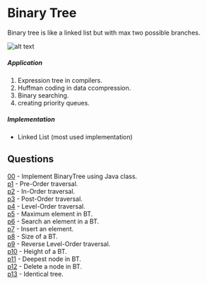 # Binary Tree
Binary tree is like a linked list but with max two possible branches.

![alt text](http://web.stanford.edu/class/archive/cs/cs106b/cs106b.1158/images/binary-tree-figure.png)

##### Application
1. Expression tree in compilers.
2. Huffman coding in data ccompression.
3. Binary searching.
4. creating priority queues.

##### Implementation
* Linked List (most used implementation)

## Questions
[00](https://github.com/Lakshitnagar/DS-ALGO/blob/master/ds/binaryTree/BinaryTree.java) - Implement BinaryTree using Java class.\
[p1](https://github.com/Lakshitnagar/DS-ALGO/blob/master/ds/binaryTree/p1) - Pre-Order traversal.\
[p2](https://github.com/Lakshitnagar/DS-ALGO/blob/master/ds/binaryTree/p2) - In-Order traversal.\
[p3](https://github.com/Lakshitnagar/DS-ALGO/blob/master/ds/binaryTree/p3) - Post-Order traversal.\
[p4](https://github.com/Lakshitnagar/DS-ALGO/blob/master/ds/binaryTree/p4) - Level-Order traversal.\
[p5](https://github.com/Lakshitnagar/DS-ALGO/blob/master/ds/binaryTree/p5) - Maximum element in BT.\
[p6](https://github.com/Lakshitnagar/DS-ALGO/blob/master/ds/binaryTree/p6) - Search an element in a BT.\
[p7](https://github.com/Lakshitnagar/DS-ALGO/blob/master/ds/binaryTree/p7) - Insert an element.\
[p8](https://github.com/Lakshitnagar/DS-ALGO/blob/master/ds/binaryTree/p8) - Size of a BT.\
[p9](https://github.com/Lakshitnagar/DS-ALGO/blob/master/ds/binaryTree/p9) - Reverse Level-Order traversal.\
[p10](https://github.com/Lakshitnagar/DS-ALGO/blob/master/ds/binaryTree/p10) - Height of a BT.\
[p11](https://github.com/Lakshitnagar/DS-ALGO/blob/master/ds/binaryTree/p11) - Deepest node in BT.\
[p12](https://github.com/Lakshitnagar/DS-ALGO/blob/master/ds/binaryTree/p12) - Delete a node in BT.\
[p13](https://github.com/Lakshitnagar/DS-ALGO/blob/master/ds/binaryTree/p13) - Identical tree.
